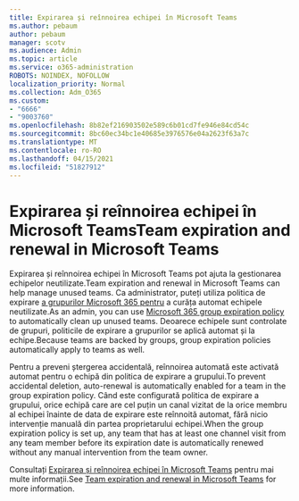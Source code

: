 ```yaml
---
title: Expirarea și reînnoirea echipei în Microsoft Teams
ms.author: pebaum
author: pebaum
manager: scotv
ms.audience: Admin
ms.topic: article
ms.service: o365-administration
ROBOTS: NOINDEX, NOFOLLOW
localization_priority: Normal
ms.collection: Adm_O365
ms.custom:
- "6666"
- "9003760"
ms.openlocfilehash: 8b82ef216903502e589c6b01cd7fe946e84cd54c
ms.sourcegitcommit: 8bc60ec34bc1e40685e3976576e04a2623f63a7c
ms.translationtype: MT
ms.contentlocale: ro-RO
ms.lasthandoff: 04/15/2021
ms.locfileid: "51827912"
---
```

# <a name="team-expiration-and-renewal-in-microsoft-teams"></a><span data-ttu-id="99ec6-102">Expirarea și reînnoirea echipei în Microsoft Teams</span><span class="sxs-lookup"><span data-stu-id="99ec6-102">Team expiration and renewal in Microsoft Teams</span></span>

<span data-ttu-id="99ec6-103">Expirarea și reînnoirea echipei în Microsoft Teams pot ajuta la gestionarea echipelor neutilizate.</span><span class="sxs-lookup"><span data-stu-id="99ec6-103">Team expiration and renewal in Microsoft Teams can help manage unused teams.</span></span> <span data-ttu-id="99ec6-104">Ca administrator, puteți utiliza politica de expirare  [a grupurilor Microsoft 365 pentru](https://docs.microsoft.com/microsoft-365/admin/create-groups/office-365-groups-expiration-policy)  a curăța automat echipele neutilizate.</span><span class="sxs-lookup"><span data-stu-id="99ec6-104">As an admin, you can use  [Microsoft 365 group expiration policy](https://docs.microsoft.com/microsoft-365/admin/create-groups/office-365-groups-expiration-policy)  to automatically clean up unused teams.</span></span> <span data-ttu-id="99ec6-105">Deoarece echipele sunt controlate de grupuri, politicile de expirare a grupurilor se aplică automat și la echipe.</span><span class="sxs-lookup"><span data-stu-id="99ec6-105">Because teams are backed by groups, group expiration policies automatically apply to teams as well.</span></span>

<span data-ttu-id="99ec6-106">Pentru a preveni ștergerea accidentală, reînnoirea automată este activată automat pentru o echipă din politica de expirare a grupului.</span><span class="sxs-lookup"><span data-stu-id="99ec6-106">To prevent accidental deletion, auto-renewal is automatically enabled for a team in the group expiration policy.</span></span> <span data-ttu-id="99ec6-107">Când este configurată politica de expirare a grupului, orice echipă care are cel puțin un canal vizitat de la orice membru al echipei înainte de data de expirare este reînnoită automat, fără nicio intervenție manuală din partea proprietarului echipei.</span><span class="sxs-lookup"><span data-stu-id="99ec6-107">When the group expiration policy is set up, any team that has at least one channel visit from any team member before its expiration date is automatically renewed without any manual intervention from the team owner.</span></span>  

<span data-ttu-id="99ec6-108">Consultați  [Expirarea și reînnoirea echipei în Microsoft Teams](https://docs.microsoft.com/microsoftteams/team-expiration-renewal)  pentru mai multe informații.</span><span class="sxs-lookup"><span data-stu-id="99ec6-108">See  [Team expiration and renewal in Microsoft Teams](https://docs.microsoft.com/microsoftteams/team-expiration-renewal)  for more information.</span></span>
